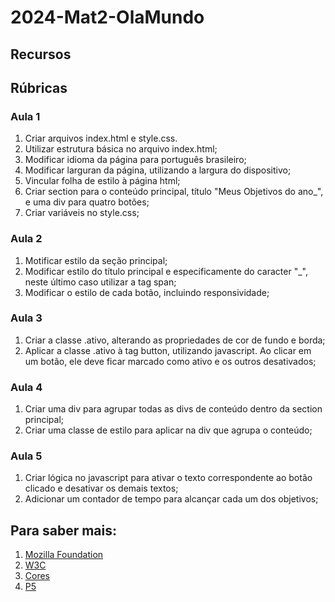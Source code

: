 # 2024-Mat2-OlaMundo

## Recursos

## Rúbricas

### Aula 1

1. Criar arquivos index.html e style.css.
1. Utilizar estrutura básica no arquivo index.html;
1. Modificar idioma da página para português brasileiro;
1. Modificar larguran da página, utilizando a largura do dispositivo;
1. Vincular folha de estilo à página html;
1. Criar section para o conteúdo principal, título "Meus Objetivos do ano_", e uma div para quatro botões;
1. Criar variáveis no style.css;

### Aula 2

1. Motificar estilo da seção principal;
1. Modificar estilo do título principal e especificamente do caracter "_", neste último caso utilizar a tag span;
1. Modificar o estilo de cada botão, incluindo responsividade;

### Aula 3

1. Criar a classe .ativo, alterando as propriedades de cor de fundo e borda;
1. Aplicar a classe .ativo à tag button, utilizando javascript. Ao clicar em um botão, ele deve ficar marcado como ativo e os outros desativados;

### Aula 4

1. Criar uma div para agrupar todas as divs de conteúdo dentro da section principal;
1. Criar uma classe de estilo para aplicar na div que agrupa o conteúdo;

### Aula 5

1. Criar lógica no javascript para ativar o texto correspondente ao botão clicado e desativar os demais textos;
1. Adicionar um contador de tempo para alcançar cada um dos objetivos;



## Para saber mais:

1. [Mozilla Foundation](https://developer.mozilla.org/pt-BR/docs/Web/HTML)
1. [W3C](https://www.w3.org/TR/2011/WD-html5-20110405/)
1. [Cores](https://www.w3schools.com/cssref/css_colors.php)
1. [P5](https://editor.p5js.org/)